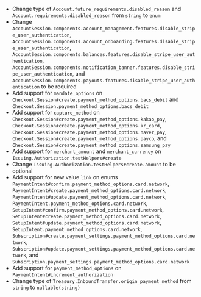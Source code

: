 * Change type of `Account.future_requirements.disabled_reason` and `Account.requirements.disabled_reason` from `string` to `enum`
* Change `AccountSession.components.account_management.features.disable_stripe_user_authentication`, `AccountSession.components.account_onboarding.features.disable_stripe_user_authentication`, `AccountSession.components.balances.features.disable_stripe_user_authentication`, `AccountSession.components.notification_banner.features.disable_stripe_user_authentication`, and `AccountSession.components.payouts.features.disable_stripe_user_authentication` to be required
* Add support for `mandate_options` on `Checkout.Session#create.payment_method_options.bacs_debit` and `Checkout.Session.payment_method_options.bacs_debit`
* Add support for `capture_method` on `Checkout.Session#create.payment_method_options.kakao_pay`, `Checkout.Session#create.payment_method_options.kr_card`, `Checkout.Session#create.payment_method_options.naver_pay`, `Checkout.Session#create.payment_method_options.payco`, and `Checkout.Session#create.payment_method_options.samsung_pay`
* Add support for `merchant_amount` and `merchant_currency` on `Issuing.Authorization.testHelpers#create`
* Change `Issuing.Authorization.testHelpers#create.amount` to be optional
* Add support for new value `link` on enums `PaymentIntent#confirm.payment_method_options.card.network`, `PaymentIntent#create.payment_method_options.card.network`, `PaymentIntent#update.payment_method_options.card.network`, `PaymentIntent.payment_method_options.card.network`, `SetupIntent#confirm.payment_method_options.card.network`, `SetupIntent#create.payment_method_options.card.network`, `SetupIntent#update.payment_method_options.card.network`, `SetupIntent.payment_method_options.card.network`, `Subscription#create.payment_settings.payment_method_options.card.network`, `Subscription#update.payment_settings.payment_method_options.card.network`, and `Subscription.payment_settings.payment_method_options.card.network`
* Add support for `payment_method_options` on `PaymentIntent#increment_authorization`
* Change type of `Treasury.InboundTransfer.origin_payment_method` from `string` to `nullable(string)`